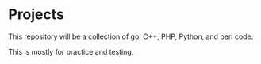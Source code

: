# Projects

This repository will be a collection of go, C++, PHP, Python, and perl code.

This is mostly for practice and testing.
